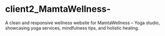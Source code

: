 # client2_MamtaWellness-
A clean and responsive wellness website for MamtaWellness – Yoga studio, showcasing yoga services, mindfulness tips, and holistic healing.
